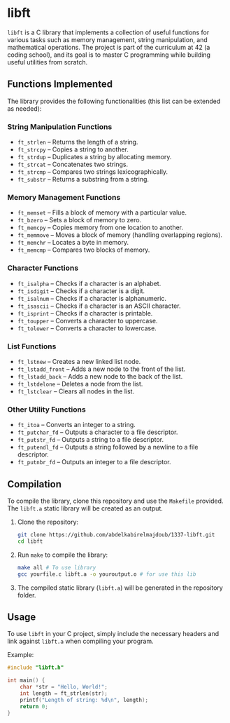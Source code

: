 # libft

`libft` is a C library that implements a collection of useful functions for various tasks such as memory management, string manipulation, and mathematical operations. The project is part of the curriculum at 42 (a coding school), and its goal is to master C programming while building useful utilities from scratch.

## Functions Implemented

The library provides the following functionalities (this list can be extended as needed):

### String Manipulation Functions
- `ft_strlen` – Returns the length of a string.
- `ft_strcpy` – Copies a string to another.
- `ft_strdup` – Duplicates a string by allocating memory.
- `ft_strcat` – Concatenates two strings.
- `ft_strcmp` – Compares two strings lexicographically.
- `ft_substr` – Returns a substring from a string.

### Memory Management Functions
- `ft_memset` – Fills a block of memory with a particular value.
- `ft_bzero` – Sets a block of memory to zero.
- `ft_memcpy` – Copies memory from one location to another.
- `ft_memmove` – Moves a block of memory (handling overlapping regions).
- `ft_memchr` – Locates a byte in memory.
- `ft_memcmp` – Compares two blocks of memory.

### Character Functions
- `ft_isalpha` – Checks if a character is an alphabet.
- `ft_isdigit` – Checks if a character is a digit.
- `ft_isalnum` – Checks if a character is alphanumeric.
- `ft_isascii` – Checks if a character is an ASCII character.
- `ft_isprint` – Checks if a character is printable.
- `ft_toupper` – Converts a character to uppercase.
- `ft_tolower` – Converts a character to lowercase.

### List Functions
- `ft_lstnew` – Creates a new linked list node.
- `ft_lstadd_front` – Adds a new node to the front of the list.
- `ft_lstadd_back` – Adds a new node to the back of the list.
- `ft_lstdelone` – Deletes a node from the list.
- `ft_lstclear` – Clears all nodes in the list.

### Other Utility Functions
- `ft_itoa` – Converts an integer to a string.
- `ft_putchar_fd` – Outputs a character to a file descriptor.
- `ft_putstr_fd` – Outputs a string to a file descriptor.
- `ft_putendl_fd` – Outputs a string followed by a newline to a file descriptor.
- `ft_putnbr_fd` – Outputs an integer to a file descriptor.

## Compilation

To compile the library, clone this repository and use the `Makefile` provided. The `libft.a` static library will be created as an output.

1. Clone the repository:
	```bash
    git clone https://github.com/abdelkabirelmajdoub/1337-libft.git
    cd libft
    ```

2. Run `make` to compile the library:
    ```bash
    make all # To use library
	gcc yourfile.c libft.a -o youroutput.o # for use this lib
    ```

3. The compiled static library (`libft.a`) will be generated in the repository folder.

## Usage

To use `libft` in your C project, simply include the necessary headers and link against `libft.a` when compiling your program.

Example:
```c
#include "libft.h"

int main() {
    char *str = "Hello, World!";
    int length = ft_strlen(str);
    printf("Length of string: %d\n", length);
    return 0;
}

